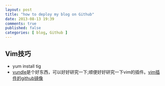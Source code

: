 ```yaml
---
layout: post
title: "how to deploy my blog on Github"
date: 2013-08-13 19:39
comments: true
published: false
categories: [ blog, Github ]
---
```


## Vim技巧
* yum install tig
* [vundle](https://github.com/gmarik/vundle)是个好东西，可以好好研究一下;顺便好好研究一下vim的插件。[vim插件的github镜像](https://github.com/vim-scripts)
